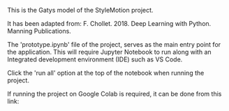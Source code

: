 This is the Gatys model of the StyleMotion project.

It has been adapted from: F. Chollet. 2018. Deep Learning with Python. Manning Publications.

The 'prototype.ipynb' file of the project, serves as the main entry point for the application. This will require Jupyter Notebook to run
along with an Integrated development environment (IDE) such as VS Code.

Click the 'run all' option at the top of the notebook when running the project.

If running the project on Google Colab is required, it can be done from this link:
